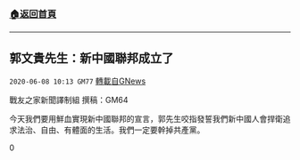 ###  [:house:返回首頁](https://github.com/ourhimalayas/txt)
---

## 郭文貴先生：新中國聯邦成立了
`2020-06-08 10:13 GM77` [轉載自GNews](https://gnews.org/zh-hant/226627/)

戰友之家新聞譯制組
撰稿：GM64



今天我們要用鮮血實現新中國聯邦的宣言，郭先生咬指發誓我們新中國人會捍衛追求法治、自由、有體面的生活。我們一定要幹掉共產黨。

0
